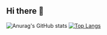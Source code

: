 ## Hi there 👋
![Anurag's GitHub stats](https://github-readme-stats.vercel.app/api?username=dhung0811&show_icons=true,&hide=contribs,&theme=swift)
[![Top Langs](https://github-readme-stats.vercel.app/api/top-langs/?username=dhung0811&hide=)](https://github.com/anuraghazra/github-readme-stats)
<!--
**dhung0811/dhung0811** is a ✨ _special_ ✨ repository because its `README.md` (this file) appears on your GitHub profile.

Here are some ideas to get you started:

- 🔭 I’m currently working on ...
- 🌱 I’m currently learning ...
- 👯 I’m looking to collaborate on ...
- 🤔 I’m looking for help with ...
- 💬 Ask me about ...
- 📫 How to reach me: ...
- 😄 Pronouns: ...
- ⚡ Fun fact: ...
-->
